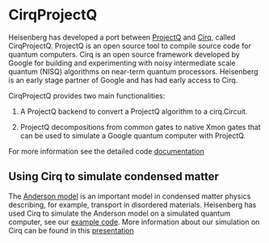 # CirqProjectQ

Heisenberg has developed a port between [ProjectQ](https://github.com/ProjectQ-Framework/ProjectQ) and [Cirq](https://github.com/quantumlib/Cirq/blob/master/docs/install.md), called CirqProjectQ. ProjectQ is an open source tool to compile source code for quantum computers. Cirq is an open source framework developed by Google for building and experimenting with noisy intermediate scale quantum (NISQ) algorithms on near-term quantum processors. Heisenberg is an early stage partner of Google and has had early access to Cirq.

CirqProjectQ provides two main functionalities:

1. A ProjectQ backend to convert a ProjectQ algorithm to a cirq.Circuit.

2. ProjectQ decompositions from common gates to native Xmon gates that can be used to simulate a Google quantum computer with ProjectQ.

For more information see the detailed code [documentation](https://cirqprojectq.readthedocs.io/en/latest/)

## Using Cirq to simulate condensed matter
The [Anderson model](https://en.wikipedia.org/wiki/Anderson_impurity_model) is an important model in condensed matter physics describing, for example, transport in disordered materials. Heisenberg has used Cirq to simulate the Anderson model on a simulated quantum computer, see our [example code](https://github.com/HeisenbergQS/CirqProjectQ/blob/master/examples/siam_cirq.py). More information about our simulation on Cirq can be found in this [presentation](https://heisenberg.xyz/wp-content/uploads/2018/07/Anderson_Cirq_Heisenberg_Slides_v2.pdf)

